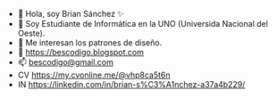 - 👋 Hola, soy Brian Sánchez ✨ 
- 👀 Soy Estudiante de Informática en la UNO (Universida Nacional del Oeste).
- 🌱 Me interesan los patrones de diseño.
- 💞️ https://bescodigo.blogspot.com
- 📫 bescodigo@gmail.com
- CV https://my.cvonline.me/@vhp8ca5t6n
- IN https://linkedin.com/in/brian-s%C3%A1nchez-a37a4b229/
